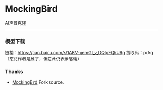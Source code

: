 # MockingBird
AI声音克隆

***
### 模型下载
链接：https://pan.baidu.com/s/1AKV-qemGI_v_DQlpFQhU9g 
提取码：px5q
（忘记作者是谁了，但在此仍表示感谢）

### Thanks
+ [MockingBird](https://github.com/babysor/MockingBird) Fork source.
